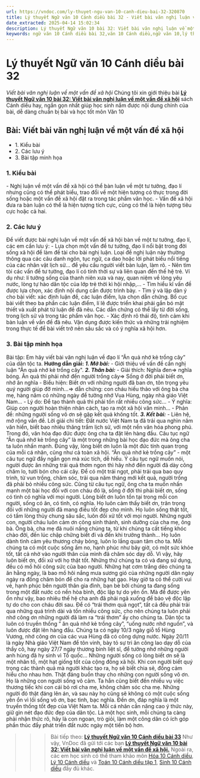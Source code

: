 ```yaml
---
url: https://vndoc.com/ly-thuyet-ngu-van-10-canh-dieu-bai-32-320870
title: Lý thuyết Ngữ văn 10 Cánh diều bài 32 - Viết bài văn nghị luận về một vấn đề xã hội - VnDoc.com
date_extracted: 2025-04-14 15:02:34
description: Lý thuyết Ngữ văn 10 bài 32: Viết bài văn nghị luận về một vấn đề xã hội sách Cánh diều được VnDoc sưu tầm và giới thiệu  để tham khảo chuẩn bị cho bài giảng học kì mới sắp tới đây của mình.
keywords: ngữ văn 10 Cánh diều bài 32,văn 10 Cánh diều,ngữ văn 10,lý thuyết văn 10 Cánh diều bài 32,kiến thức trọng tâm môn ngữ văn 10,lý thuyết ngữ văn 10 CD,ngữ văn lớp 10,ôn tập lý thuyết văn lớp 10,lý thuyết môn ngữ văn 10,lý thuyết văn 10 CD,bài Viết bài văn nghị luận về một vấn đề xã hội,trắc nghiệm ngữ văn 10 CD
---
```


# Lý thuyết Ngữ văn 10 Cánh diều bài 32
 _Viết bài văn nghị luận về một vấn đề xã hội_
Chúng tôi xin giới thiệu bài [**Lý thuyết Ngữ văn 10 bài 32: Viết bài văn nghị luận về một vấn đề xã hội**](<https://vndoc.com/ly-thuyet-ngu-van-10-canh-dieu-bai-31-320869>) sách Cánh diều hay, ngắn gọn nhất giúp học sinh nắm được nội dung chính của bài, dễ dàng chuẩn bị bài và học tốt môn Văn 10
## Bài: Viết bài văn nghị luận về một vấn đề xã hội
  * 1\. Kiểu bài
  * 2\. Các lưu ý
  * 3\. Bài tập minh họa

### 1\. Kiểu bài
\- Nghị luận về một vấn đề xã hội có thể bàn luận về một tư tưởng, đạo lí nhưng cũng có thể phát biểu, trao đổi về một hiện tượng có thực trong đời sống hoặc một vấn đề xã hội đặt ra trong tác phẩm văn học.
\- Vấn đề xã hội đưa ra bàn luận có thể là hiện tượng tích cực, cũng có thể là hiện tượng tiêu cực hoặc cả hai.
### 2\. Các lưu ý
Để viết được bài nghị luận về một vấn đề xã hội bàn về một tư tưởng, đạo lí, các em cần lưu ý:
\- Lựa chọn một vấn đề tư tưởng, đạo lí nổi bật trong đời sống xã hội để làm đề tài cho bài nghị luận. Loại đề nghị luận này thường thông qua các câu danh ngôn, tục ngữ, ca dao hoặc lời phát biểu nổi tiếng của các nhân vật lịch sử... để yêu cầu người viết bàn luận, làm rõ.
\- Nên tìm tòi các vấn đề tư tưởng, đạo lí có tính thời sự và liên quan đến thế hệ trẻ. Ví dụ như: lí tưởng sống của thanh niên xưa và nay, quan niệm về lòng yêu nước, lòng tự hào dân tộc của lớp trẻ thời kì hội nhập,...
\- Tìm hiểu kĩ vấn đề được lựa chọn, xác định nội dung cần được trình bày.
\- Tìm ý và lập dàn ý cho bài viết: xác định luận đề, các luận điểm, lựa chọn dẫn chứng. Bố cục bài viết theo ba phần các luận điểm, lí lẽ được triển khai phải gắn bó mật thiết và xuất phát từ luận đề đã nêu. Các dẫn chứng có thể lấy từ đời sống, trong lịch sử và trong tác phẩm văn học.
\- Xác định rõ thái độ, tình cảm khi bàn luận về vấn đề đã nêu. Vận dụng được kiến thức và những trải nghiệm trong thực tế để bài viết trở nên sâu sắc và có ý nghĩa xã hội hơn.
### 3\. Bài tập minh họa
Bài tập: Em hãy viết bài văn nghị luận về đạo lí “Ăn quả nhớ kẻ trồng cây” của dân tộc ta.
**Hướng dẫn giải:**
**_1\. Mở bài:_**
\- Giới thiệu về vấn đề cần nghị luận "Ăn quả nhớ kẻ trồng cây".
**_2\. Thân bài:_**
\- Giải thích: Nghĩa đen=> nghĩa bóng. Ăn quả thì phải nhớ đến người trồng cây=> Sống ở đời phải biết ơn, nhớ ân nghĩa
\- Biểu hiện: Biết ơn với những người đã ban ơn, tôn trọng yêu quý người giúp đỡ mình...=> dẫn chứng: con cháu hiếu thảo với ông bà cha mẹ, hàng năm có những ngày để tưởng nhớ Vua Hùng, ngày nhà giáo Việt Nam...
\- Lý do: Để tạo thành quả thì phải tốn rất nhiều công sức...
\- Ý nghĩa: Giúp con người hoàn thiện nhân cách, tạo ra một xã hội văn minh...
\- Phản đề: những người sống vô ơn sẽ gặp kết quả không tốt.
_**3\. Kết bài:**_
\- Liên hệ, mở rộng vấn đề.
Lời giải chi tiết:
Đất nước Việt Nam ta đã trải qua nghìn năm văn hiến, biết bao nhiêu thăng trầm lịch sử, với một nền văn hóa phong phú. Trong đó, văn hóa đạo đức được ông cha ta đặt lên hàng đầu. Câu tục ngữ “Ăn quả nhớ kẻ trồng cây” là một trong những bài học đạo đức mà ông cha ta luôn nhấn mạnh. Đúng vậy, lòng biết ơn luôn là một đức tính quan trọng của mỗi cá nhân, cũng như cả toàn xã hội.
“Ăn quả nhớ kẻ trồng cây” - một câu tục ngữ đầy ngắn gọn mà xúc tích, dễ hiểu. Ý câu tục ngữ muốn nói, người được ăn những trái quả thơm ngon thì hãy nhớ đến người đã dày công chăm lo, tưới bón cho cái cây. Để có một trái ngọt, phải trải qua bao quy trình, từ vun trồng, chăm sóc, trải qua năm tháng mới kết quả, người trồng đã phải bỏ nhiều công sức. Cũng từ câu tục ngữ, ông cha ta muốn nhấn mạnh một bài học đối với con cháu đó là, sống ở đời thì phải biết ơn, sống có tình có nghĩa với mọi người.
Lòng biết ơn luôn tồn tại trong mỗi con người, sống có ân, có tình, có nghĩa. Họ luôn cảm thấy biết ơn, trân trọng đối với những người đã mang điều tốt đẹp cho mình. Họ luôn sống thật tốt, có tấm lòng thủy chung sâu sắc, luôn đối xử tốt với mọi người. Những người con, người cháu luôn cảm ơn công sinh thành, sinh dưỡng của cha mẹ, ông bà. Ông bà, cha mẹ đã nuôi nấng chúng ta, từ khi chúng ta cất tiếng khóc chào đời, đến lúc chập chững biết đi và đến khi trưởng thành… Họ luôn dành tình cảm yêu thương cháy bỏng, luôn lo lắng quan tâm cho ta. Mỗi chúng ta có một cuộc sống ấm no, hạnh phúc như bây giờ, có một sức khỏe tốt, tất cả nhờ vào người thân của mình đã chăm sóc dạy dỗ. Vì vậy, hãy luôn biết ơn, đối xử với họ thật tốt.
Những thứ chúng ta có và đang sử dụng, đều có mồ hôi công sức của bao người. Những hạt cơm trắng dẻo chúng ta ăn hằng ngày, là bao mồ hôi nắng mưa sương gió của những người dân ngày ngày ra đồng chăm bón để cho ra những hạt gạo. Hay giờ ta có thể cười vui vẻ, hạnh phúc bên người thân gia đình, bạn bè bởi chúng ta đang sống trong một đất nước có nền hòa bình, độc lập tự do yên ổn. Mà để được yên ổn như vậy, bao nhiêu thế hệ cha anh đã phải ngã xuống để bảo vệ độc lập tự do cho con cháu đời sau. Để có “trái thơm quả ngọt”, tất cả đều phải trải qua những quá trình dài và tốn nhiều công sức, cho nên chúng ta luôn phải nhớ công ơn những người đã làm ra “trái thơm” ấy cho chúng ta. Dân tộc ta luôn có truyền thống ” ăn quả nhớ kẻ trồng cây”, “uống nước nhớ nguồn”, và luôn được đặt lên hàng đầu. Chúng ta có ngày 10/3 ngày giỗ tổ Hùng Vương, nhớ công ơn của các vua Hùng đã có công dựng nước. Ngày 20/11 là ngày Nhà giáo Việt Nam để tôn vinh, bày tỏ sự tri ân công lao dạy dỗ của thầy cô, hay ngày 27/7 ngày thương binh liệt sĩ, để tưởng nhớ những người anh hùng đã hy sinh vì Tổ quốc…
Những người sống có lòng biết ơn sẽ là một nhân tố, một hạt giống tốt của cộng đồng xã hội. Khi con người biết quý trọng các thành quả mà người khác tạo ra, họ sẽ biết chia sẻ, đồng cảm hiểu cho nhau hơn. Thật đáng buồn thay cho những con người sống vô ơn. Họ là những con người sống vô cảm. Ta hẳn cũng biết đến nhiều vụ việc thương tiếc khi con cái bỏ rơi cha mẹ, không chăm sóc cha mẹ. Những người đó thật đáng lên án, và sau này họ cũng sẽ không có một cuộc sống yên ổn vì lối sống vô ơn, bạc tình, bạc nghĩa.
Đền ơn, đáp nghĩa là một truyền thống tốt đẹp của Việt Nam ta. Mỗi cá nhân cần nâng cao ý thức này, giữ gìn nét đạo đức đẹp của dân tộc. Là một học sinh, mỗi chúng ta càng phải nhận thức rõ, hãy là con ngoan, trò giỏi, làm một công dân có ích góp phần thúc đẩy phát triển đất nước ngày một tiến bộ hơn.
>>> Bài tiếp theo: [**Lý thuyết Ngữ văn 10 Cánh diều bài 33**](<https://vndoc.com/ly-thuyet-ngu-van-10-canh-dieu-bai-33-320871>)
Như vậy, VnDoc đã gửi tới các bạn **[Lý thuyết Ngữ văn 10 bài 32: Viết bài văn nghị luận về một vấn đề xã hội.](<https://vndoc.com/ly-thuyet-ngu-van-10-canh-dieu-bai-20-320856>)** Ngoài ra, các em học sinh có thể tham khảo môn [Hóa 10 Cánh diều](<https://vndoc.com/hoa-10-canh-dieu>), [Lý 10 Cánh diều](<https://vndoc.com/vat-ly-10-canh-dieu>) và [Toán 10 Cánh diều tập 1](<https://vndoc.com/toan-10-canh-dieu-tap1>), [Sinh 10 Cánh diều](<https://vndoc.com/sinh-hoc-10-canh-dieu>) đầy đủ khác.
